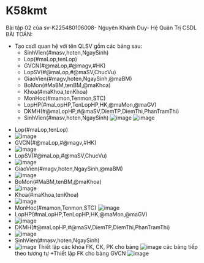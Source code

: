 # K58kmt
Bài tập 02 của sv-K225480106008- Nguyên Khánh Duy- Hệ Quản Trị CSDL
BÀI TOÁN:
- Tạo csdl quan hệ với tên QLSV gồm các bảng sau:
  + SinhVien(#masv,hoten,NgaySinh)
  + Lop(#maLop,tenLop)
  + GVCN(#@maLop,#@magv,#HK)
  + LopSV(#@maLop,#@maSV,ChucVu)
  + GiaoVien(#magv,hoten,NgaySinh,@maBM)
  + BoMon(#MaBM,tenBM,@maKhoa)
  + Khoa(#maKhoa,tenKhoa)
  + MonHoc(#mamon,Tenmon,STC)
  + LopHP(#maLopHP,TenLopHP,HK,@maMon,@maGV)
  + DKMH(#@maLopHP,#@maSV,DiemTP,DiemThi,PhanTramThi)
   + SinhVien(#masv,hoten,NgaySinh)
![image](https://github.com/user-attachments/assets/4a04f58c-e227-4bd2-9584-b540f4188f5b)
![image](https://github.com/user-attachments/assets/983ac5d5-4a43-4196-b11e-7300c6908039)

+ Lop(#maLop,tenLop)
+ ![image](https://github.com/user-attachments/assets/18e7588a-6493-4112-a27f-c6496d2c4d91)
+ GVCN(#@maLop,#@magv,#HK)
+ ![image](https://github.com/user-attachments/assets/ea73a934-4f81-4684-9323-68b72c05b474)
 + LopSV(#@maLop,#@maSV,ChucVu)
 + ![image](https://github.com/user-attachments/assets/3e78fcc6-6c55-43c3-8bb9-cd0665ed0bb2)
  + GiaoVien(#magv,hoten,NgaySinh,@maBM)
 + ![image](https://github.com/user-attachments/assets/e986348f-698e-4f23-a619-031ed965e31a)
  + BoMon(#MaBM,tenBM,@maKhoa)
  + ![image](https://github.com/user-attachments/assets/3223f797-da4d-4d86-a468-a65b75a96f45)
+ Khoa(#maKhoa,tenKhoa)
+ ![image](https://github.com/user-attachments/assets/6a5b02a2-7799-445e-b25d-cd34389a3786)
 + MonHoc(#mamon,Tenmon,STC)
![image](https://github.com/user-attachments/assets/a641cb95-0c1f-4d93-bba8-cff6b7f6b6c5)
  + LopHP(#maLopHP,TenLopHP,HK,@maMon,@maGV)
  + ![image](https://github.com/user-attachments/assets/2b93b5b2-174e-441f-b7c4-7465b3d6372f)
  + DKMH(#@maLopHP,#@maSV,DiemTP,DiemThi,PhanTramThi)
  + ![image](https://github.com/user-attachments/assets/3d6cc6b6-4f21-4081-8aa7-d51a91b6105e)
   + SinhVien(#masv,hoten,NgaySinh)
   + ![image](https://github.com/user-attachments/assets/b68206d3-31db-4e3d-9e3d-f8ec481cb16c)
Thiết lập các khóa FK, CK, PK cho bảng
![image](https://github.com/user-attachments/assets/30af2f48-16f3-4bcb-b863-3e594c7c71f7)
các bảng tiếp theo tương tự
+Thiết lập FK cho bảng GVCN
![image](https://github.com/user-attachments/assets/9a8e756b-8510-4ec0-ab47-1b63917a2c6b)

